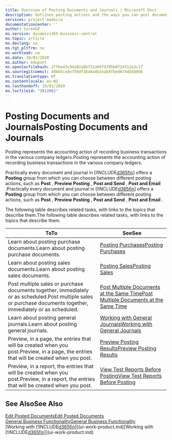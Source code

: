 ```yaml
---
title: Overview of Posting Documents and Journals | Microsoft Docs
description: Outlines posting actions and the ways you can post documents and journals.
services: project-madeira
documentationcenter: ''
author: SorenGP
ms.service: dynamics365-business-central
ms.topic: article
ms.devlang: na
ms.tgt_pltfrm: na
ms.workload: na
ms.date: 10/01/2020
ms.author: edupont
ms.openlocfilehash: 2ffba43c94a02a8bf31a09f4705b0f24312e3c17
ms.sourcegitcommit: ddbb5cede750df1baba4b3eab8fbed6744b5b9d6
ms.translationtype: HT
ms.contentlocale: en-NZ
ms.lasthandoff: 10/01/2020
ms.locfileid: "3912062"
---
```

# <a name="posting-documents-and-journals"></a><span data-ttu-id="71834-103">Posting Documents and Journals</span><span class="sxs-lookup"><span data-stu-id="71834-103">Posting Documents and Journals</span></span>
<span data-ttu-id="71834-104">Posting represents the accounting action of recording business transactions in the various company ledgers.</span><span class="sxs-lookup"><span data-stu-id="71834-104">Posting represents the accounting action of recording business transactions in the various company ledgers.</span></span>

<span data-ttu-id="71834-105">Practically every document and journal in [!INCLUDE[d365fin](includes/d365fin_md.md)] offers a **Posting** group from which you can choose between different posting actions, such as **Post** , **Preview Posting** , **Post and Send** , **Post and Email** .</span><span class="sxs-lookup"><span data-stu-id="71834-105">Practically every document and journal in [!INCLUDE[d365fin](includes/d365fin_md.md)] offers a **Posting** group from which you can choose between different posting actions, such as **Post** , **Preview Posting** , **Post and Send** , **Post and Email** .</span></span>

<span data-ttu-id="71834-106">The following table describes related tasks, with links to the topics that describe them.</span><span class="sxs-lookup"><span data-stu-id="71834-106">The following table describes related tasks, with links to the topics that describe them.</span></span>

| <span data-ttu-id="71834-107">To</span><span class="sxs-lookup"><span data-stu-id="71834-107">To</span></span> | <span data-ttu-id="71834-108">See</span><span class="sxs-lookup"><span data-stu-id="71834-108">See</span></span> |
| --- | --- |
| <span data-ttu-id="71834-109">Learn about posting purchase documents.</span><span class="sxs-lookup"><span data-stu-id="71834-109">Learn about posting purchase documents.</span></span> |[<span data-ttu-id="71834-110">Posting Purchases</span><span class="sxs-lookup"><span data-stu-id="71834-110">Posting Purchases</span></span>](ui-post-purchases.md) |
| <span data-ttu-id="71834-111">Learn about posting sales documents.</span><span class="sxs-lookup"><span data-stu-id="71834-111">Learn about posting sales documents.</span></span> |[<span data-ttu-id="71834-112">Posting Sales</span><span class="sxs-lookup"><span data-stu-id="71834-112">Posting Sales</span></span>](ui-post-sales.md) |
| <span data-ttu-id="71834-113">Post multiple sales or purchase documents together, immediately or as scheduled.</span><span class="sxs-lookup"><span data-stu-id="71834-113">Post multiple sales or purchase documents together, immediately or as scheduled.</span></span>|[<span data-ttu-id="71834-114">Post Multiple Documents at the Same Time</span><span class="sxs-lookup"><span data-stu-id="71834-114">Post Multiple Documents at the Same Time</span></span>](ui-batch-posting.md)|
| <span data-ttu-id="71834-115">Learn about posting general journals.</span><span class="sxs-lookup"><span data-stu-id="71834-115">Learn about posting general journals.</span></span> |[<span data-ttu-id="71834-116">Working with General Journals</span><span class="sxs-lookup"><span data-stu-id="71834-116">Working with General Journals</span></span>](ui-work-general-journals.md) |
| <span data-ttu-id="71834-117">Preview, in a page, the entries that will be created when you post.</span><span class="sxs-lookup"><span data-stu-id="71834-117">Preview, in a page, the entries that will be created when you post.</span></span> |[<span data-ttu-id="71834-118">Preview Posting Results</span><span class="sxs-lookup"><span data-stu-id="71834-118">Preview Posting Results</span></span>](ui-how-preview-post-results.md) |
| <span data-ttu-id="71834-119">Preview, in a report, the entries that will be created when you post.</span><span class="sxs-lookup"><span data-stu-id="71834-119">Preview, in a report, the entries that will be created when you post.</span></span> |[<span data-ttu-id="71834-120">View Test Reports Before Posting</span><span class="sxs-lookup"><span data-stu-id="71834-120">View Test Reports Before Posting</span></span>](ui-how-view-test-reports-posting.md) |

## <a name="see-also"></a><span data-ttu-id="71834-121">See Also</span><span class="sxs-lookup"><span data-stu-id="71834-121">See Also</span></span>
[<span data-ttu-id="71834-122">Edit Posted Documents</span><span class="sxs-lookup"><span data-stu-id="71834-122">Edit Posted Documents</span></span>](across-edit-posted-document.md)  
[<span data-ttu-id="71834-123">General Business Functionality</span><span class="sxs-lookup"><span data-stu-id="71834-123">General Business Functionality</span></span>](ui-across-business-areas.md)  
<span data-ttu-id="71834-124">[Working with [!INCLUDE[d365fin](includes/d365fin_md.md)]](ui-work-product.md)</span><span class="sxs-lookup"><span data-stu-id="71834-124">[Working with [!INCLUDE[d365fin](includes/d365fin_md.md)]](ui-work-product.md)</span></span>
